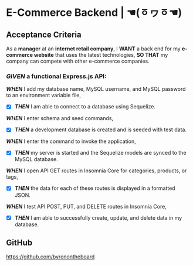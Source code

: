 # E-Commerce Backend | ☚(ㆆヮㆆ☚)

## Acceptance Criteria
As a __manager__ at an __internet retail company__,
I __WANT__ a back end for my __e-commerce website__ that uses the latest technologies,
__SO THAT__ my company can compete with other e-commerce companies.

### *GIVEN* a functional Express.js API:

***WHEN*** I add my database name, MySQL username, and MySQL password to an environment variable file,
- [x] ***THEN*** I am able to connect to a database using Sequelize.

***WHEN*** I enter schema and seed commands,
- [x] ***THEN*** a development database is created and is seeded with test data.

***WHEN*** I enter the command to invoke the application,
- [x] ***THEN*** my server is started and the Sequelize models are synced to the MySQL database.

***WHEN*** I open API GET routes in Insomnia Core for categories, products, or tags,
- [x] ***THEN*** the data for each of these routes is displayed in a formatted JSON.

***WHEN*** I test API POST, PUT, and DELETE routes in Insomnia Core,
- [x] ***THEN*** I am able to successfully create, update, and delete data in my database.

## GitHub
https://github.com/byronontheboard 